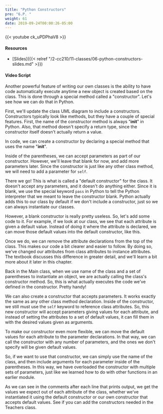 ```yaml
---
title: "Python Constructors"
pre: "6.P. "
weight: 61
date: 2019-09-24T00:00:26-05:00
---
```


{{< youtube ck_uPDPhaV8 >}}

#### Resources

* [Slides]({{< relref "/2-cc210/11-classes/06-python-constructors-slides.md" >}})

#### Video Script

Another powerful feature of writing our own classes is the ability to have code automatically execute anytime a new object is created based on the class. This is done through a special method called a "constructor". Let's see how we can do that in Python.

First, we'll update the class UML diagram to include a constructors. Constructors typically look like methods, but they have a couple of special features. First, the name of the constructor method is always "__init__" in Python. Also, that method doesn't specify a return type, since the constructor itself doesn't actually return a value.

In code, we can create a constructor by declaring a special method that uses the name "__init__".

Inside of the parentheses, we can accept parameters as part of our constructor. However, we'll leave that blank for now, and add more parameters later. Since the constructor is just like any other class method, we will need to add a parameter for `self`.

There we go! This is what is called a "default constructor" for the class. It doesn't accept any parameters, and it doesn't do anything either. Since it is blank, we use the special keyword `pass` in Python to tell the Python interpreter that we meant to leave the constructor blank. Python actually adds this to our class by default if we don't include a constructor, just so we can always instantiate our classes.

However, a blank constructor is really pretty useless. So, let's add some code to it. For example, if we look at our class, we see that each attribute is given a default value. Instead of doing it where the attribute is declared, we can move those default values into the default constructor, like this.

Once we do, we can remove the attribute declarations from the top of the class. This makes our code a bit clearer and easier to follow. By doing so, we've changed our attributes from class attributes to instance attributes. The textbook discusses this difference in greater detail, and we'll learn a bit more about it later in this chapter.

Back in the Main class, when we use name of the class and a set of parentheses to instantiate an object, we are actually calling the class's constructor method. So, this is what actually executes the code we've defined in the constructor. Pretty handy!

We can also create a constructor that accepts parameters. It works exactly the same as any other class method declaration. Inside of the constructor, we still must use the `self` keyword to reference class attributes. So, this new constructor will accept parameters giving values for each attribute, and instead of setting the attributes to a set of default values, it can fill them in with the desired values given as arguments.

To make our constructor even more flexible, we can move the default values for each attribute to the parameter declarations. In that way, we can call the constructor with any number of parameters, and the ones we don't specify will be given default values.

So, if we want to use that constructor, we can simply use the name of the class, and then include arguments for each parameter inside of the parentheses. In this way, we have overloaded the constructor with multiple sets of parameters, just like we learned how to do with other functions in an earlier module.

As we can see in the comments after each line that prints output, we get the values we expect out of each attribute of the class, whether we've instantiated it using the default constructor or our own constructor that accepts default values. See if you can add the constructors needed in the Teachers class.
